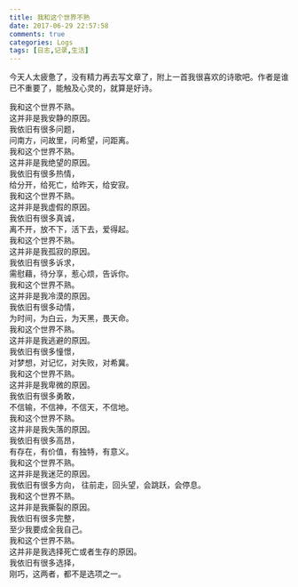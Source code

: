 ```yaml
---
title: 我和这个世界不熟
date: 2017-06-29 22:57:58
comments: true
categories: Logs
tags: [日志,记录,生活]
---
```

今天人太疲惫了，没有精力再去写文章了，附上一首我很喜欢的诗歌吧。作者是谁已不重要了，能触及心灵的，就算是好诗。  

我和这个世界不熟。  
这并非是我安静的原因。  
我依旧有很多问题，  
问南方，问故里，问希望，问距离。  
我和这个世界不熟。<!--more-->   
这并非是我绝望的原因。  
我依旧有很多热情，  
给分开，给死亡，给昨天，给安寂。  
我和这个世界不熟。  
这并非是我虚假的原因。  
我依旧有很多真诚，  
离不开，放不下，活下去，爱得起。  
我和这个世界不熟。  
这并非是我孤寂的原因。  
我依旧有很多诉求，  
需慰藉，待分享，惹心烦，告诉你。  
我和这个世界不熟。  
这并非是我冷漠的原因。  
我依旧有很多动情，  
为时间，为白云，为天黑，畏天命。  
我和这个世界不熟。  
这并非是我逃避的原因。  
我依旧有很多憧憬，  
对梦想，对记忆，对失败，对希冀。  
我和这个世界不熟。  
这并非是我卑微的原因。  
我依旧有很多勇敢，  
不信输，不信神，不信天，不信地。  
我和这个世界不熟。  
这并非是我失落的原因。  
我依旧有很多高昂，  
有存在，有价值，有独特，有意义。  
我和这个世界不熟。  
这并非是我迷茫的原因。  
我依旧有很多方向，
往前走，回头望，会跳跃，会停息。  
我和这个世界不熟。  
这并非是我撕裂的原因。  
我依旧有很多完整，  
至少我要成全我自己。  
我和这个世界不熟。  
这并非是我选择死亡或者生存的原因。  
我依旧有很多选择，  
刚巧，这两者，都不是选项之一。